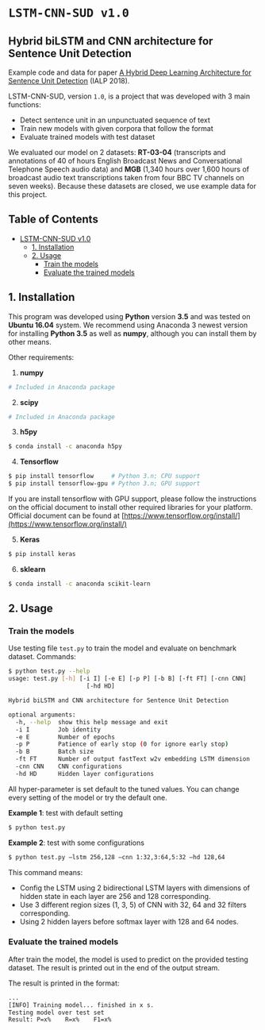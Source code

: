 
# ``LSTM-CNN-SUD v1.0``
## Hybrid biLSTM and CNN architecture for Sentence Unit Detection


Example code and data for paper [A Hybrid Deep Learning Architecture for Sentence Unit Detection]() (IALP 2018).

LSTM-CNN-SUD, version ``1.0``, is a project that was developed with 3 main functions:

- Detect sentence unit in an unpunctuated sequence of text
- Train new models with given corpora that follow the format
- Evaluate trained models with test dataset

We evaluated our model on 2 datasets: **RT-03-04** (transcripts and annotations of 40 of hours English Broadcast News and Conversational Telephone Speech audio data) and **MGB** (1,340 hours over 1,600 hours of broadcast audio text transcriptions taken from four BBC TV channels on seven weeks). Because these datasets are closed, we use example data for this project.


## Table of Contents
- [LSTM-CNN-SUD v1.0](#lstm-cnn-sud-v10)
  * [1. Installation](#1-installation)
  * [2. Usage](#2-usage)
    + [Train the models](#train-the-models)
    + [Evaluate the trained models](#evaluate-the-trained-models)
##

## 1. Installation

This program was developed using **Python** version **3.5** and was tested on **Ubuntu 16.04** system. We recommend using Anaconda 3 newest version for installing **Python 3.5** as well as **numpy**, although you can install them by other means. 

Other requirements: 
 1. **numpy**
```sh
# Included in Anaconda package
```

 2. **scipy**
```sh
# Included in Anaconda package
```

 3. **h5py** 
```sh
$ conda install -c anaconda h5py 
```

 4. **Tensorflow** 
```sh
$ pip install tensorflow     # Python 3.n; CPU support 
$ pip install tensorflow-gpu # Python 3.n; GPU support 
```
If you are install tensorflow with GPU support, please follow the instructions on the official document to install other required libraries for your platform. Official document can be found at [https://www.tensorflow.org/install/](https://www.tensorflow.org/install/)  

 5. **Keras**
```sh
$ pip install keras 
```

 6. **sklearn**
```sh
$ conda install -c anaconda scikit-learn
```

## 2. Usage 
### Train the models
Use testing file ``test.py`` to train the model and evaluate on benchmark dataset.
Commands: 
```sh
$ python test.py --help
usage: test.py [-h] [-i I] [-e E] [-p P] [-b B] [-ft FT] [-cnn CNN]
                      [-hd HD]

Hybrid biLSTM and CNN architecture for Sentence Unit Detection

optional arguments:
  -h, --help  show this help message and exit
  -i I        Job identity
  -e E        Number of epochs
  -p P        Patience of early stop (0 for ignore early stop)
  -b B        Batch size
  -ft FT      Number of output fastText w2v embedding LSTM dimension
  -cnn CNN    CNN configurations
  -hd HD      Hidden layer configurations
```

All hyper-parameter is set default to the tuned values. You can change every setting of the model or try the default one. 

**Example 1**: test with default setting
```sh
$ python test.py
```

**Example 2**: test with some configurations
```sh
$ python test.py –lstm 256,128 –cnn 1:32,3:64,5:32 –hd 128,64
```
This command means:
 - Config the LSTM using 2 bidirectional LSTM layers with dimensions of hidden state in each layer are 256 and 128 corresponding.
 - Use 3 different region sizes (1, 3, 5) of CNN with 32, 64 and 32 filters corresponding.
 - Using 2 hidden layers before softmax layer with 128 and 64 nodes.

### Evaluate the trained models 
After train the model, the model is used to predict on the provided testing dataset. The result is printed out in the end of the output stream.

The result is printed in the format: 
```sh
...
[INFO] Training model... finished in x s.
Testing model over test set
Result:	P=x%	R=x%	F1=x%
```

